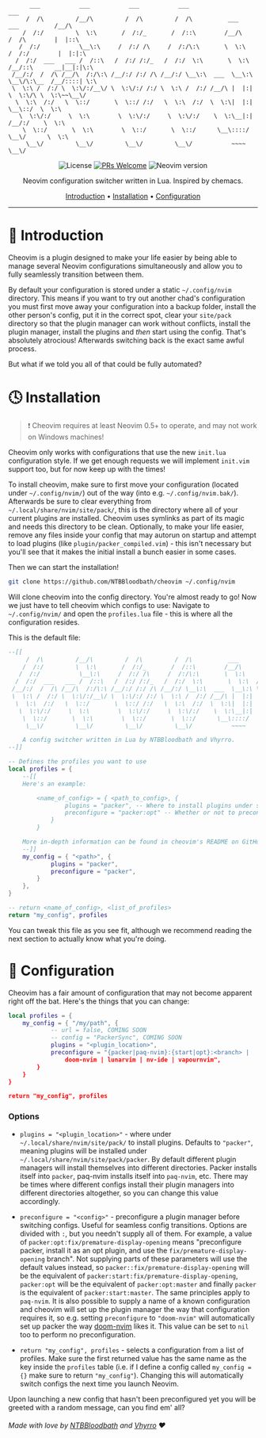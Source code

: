 ```
      ___           ___           ___           ___                                    ___     
     /  /\         /__/\         /  /\         /  /\          ___        ___          /__/\    
    /  /:/         \  \:\       /  /:/_       /  /::\        /__/\      /  /\        |  |::\   
   /  /:/           \__\:\     /  /:/ /\     /  /:/\:\       \  \:\    /  /:/        |  |:|:\  
  /  /:/  ___   ___ /  /::\   /  /:/ /:/_   /  /:/  \:\       \  \:\  /__/::\      __|__|:|\:\ 
 /__/:/  /  /\ /__/\  /:/\:\ /__/:/ /:/ /\ /__/:/ \__\:\  ___  \__\:\ \__\/\:\__  /__/::::| \:\
 \  \:\ /  /:/ \  \:\/:/__\/ \  \:\/:/ /:/ \  \:\ /  /:/ /__/\ |  |:|    \  \:\/\ \  \:\~~\__\/
  \  \:\  /:/   \  \::/       \  \::/ /:/   \  \:\  /:/  \  \:\|  |:|     \__\::/  \  \:\      
   \  \:\/:/     \  \:\        \  \:\/:/     \  \:\/:/    \  \:\__|:|     /__/:/    \  \:\     
    \  \::/       \  \:\        \  \::/       \  \::/      \__\::::/      \__\/      \  \:\    
     \__\/         \__\/         \__\/         \__\/           ~~~~                   \__\/    
```

<div align="center">

![License](https://img.shields.io/github/license/NTBBloodbath/cheovim?style=flat-square)
[![PRs Welcome](https://img.shields.io/badge/PRs-welcome-brightgreen.svg?style=flat-square)](http://makeapullrequest.com)
![Neovim version](https://img.shields.io/badge/Neovim-0.5-57A143?style=flat-square&logo=neovim)

Neovim configuration switcher written in Lua. Inspired by chemacs.

[Introduction](#star2-introduction) • [Installation](#clock4-installation) • [Configuration](#wrench-configuration)

</div>

---

# :star2: Introduction
Cheovim is a plugin designed to make your life easier by being able to manage several Neovim
configurations simultaneously and allow you to fully seamlessly transition between them.

By default your configuration is stored under a static `~/.config/nvim` directory. This means if you want to try out
another chad's configuration you must first move away your configuration into a backup folder, install the other person's config,
put it in the correct spot, clear your `site/pack` directory so that the plugin manager can work without conflicts,
install the plugin manager, install the plugins and *then* start using the config. That's absolutely atrocious!
Afterwards switching back is the exact same awful process. 

But what if we told you all of that could be fully automated?

# :clock4: Installation
> :exclamation: Cheovim requires at least Neovim 0.5+ to operate, and may not work on Windows machines! 

Cheovim only works with configurations that use the new `init.lua` configuration style. If we get enough requests we will
implement `init.vim` support too, but for now keep up with the times!

To install cheovim, make sure to first move your configuration (located under `~/.config/nvim/`) out of the way (into e.g. `~/.config/nvim.bak/`).
Afterwards be sure to clear everything from `~/.local/share/nvim/site/pack/`, this is the directory where all of your current plugins are installed.
Cheovim uses symlinks as part of its magic and needs this directory to be clean. Optionally, to make your life easier, remove any files inside your config
that may autorun on startup and attempt to load plugins (like `plugin/packer_compiled.vim`) - this isn't necessary but you'll see that it makes the initial
install a bunch easier in some cases.

Then we can start the installation!
```sh
git clone https://github.com/NTBBloodbath/cheovim ~/.config/nvim
```
Will clone cheovim into the config directory. You're almost ready to go! Now we just have to tell cheovim which configs to use:
Navigate to `~/.config/nvim/` and open the `profiles.lua` file - this is where all the configuration resides.

This is the default file:
```lua
--[[
     /  /\         /__/\         /  /\         /  /\          ___        ___          /__/\    
    /  /:/         \  \:\       /  /:/_       /  /::\        /__/\      /  /\        |  |::\   
   /  /:/           \__\:\     /  /:/ /\     /  /:/\:\       \  \:\    /  /:/        |  |:|:\  
  /  /:/  ___   ___ /  /::\   /  /:/ /:/_   /  /:/  \:\       \  \:\  /__/::\      __|__|:|\:\ 
 /__/:/  /  /\ /__/\  /:/\:\ /__/:/ /:/ /\ /__/:/ \__\:\  ___  \__\:\ \__\/\:\__  /__/::::| \:\
 \  \:\ /  /:/ \  \:\/:/__\/ \  \:\/:/ /:/ \  \:\ /  /:/ /__/\ |  |:|    \  \:\/\ \  \:\~~\__\/
  \  \:\  /:/   \  \::/       \  \::/ /:/   \  \:\  /:/  \  \:\|  |:|     \__\::/  \  \:\      
   \  \:\/:/     \  \:\        \  \:\/:/     \  \:\/:/    \  \:\__|:|     /__/:/    \  \:\     
    \  \::/       \  \:\        \  \::/       \  \::/      \__\::::/      \__\/      \  \:\    
     \__\/         \__\/         \__\/         \__\/           ~~~~                   \__\/    

	A config switcher written in Lua by NTBBloodbath and Vhyrro.
--]]

-- Defines the profiles you want to use
local profiles = {
	--[[
	Here's an example:

		<name_of_config> = { <path_to_config>, {
				plugins = "packer", -- Where to install plugins under site/pack
				preconfigure = "packer:opt" -- Whether or not to preconfigure a plugin manager for you
			} 
		}

	More in-depth information can be found in cheovim's README on GitHub.
	--]]
	my_config = { "<path>", {
			plugins = "packer",
			preconfigure = "packer",
		}
	},
}

-- return <name_of_config>, <list_of_profiles>
return "my_config", profiles
```

You can tweak this file as you see fit, although we recommend reading the next section to actually know what you're doing.

# :wrench: Configuration
Cheovim has a fair amount of configuration that may not become apparent right off the bat. Here's the things that you can change:
```lua
local profiles = {
	my_config = { "/my/path", {
			-- url = false, COMING SOON
			-- config = "PackerSync", COMING SOON
			plugins = "<plugin_location>",
			preconfigure = "{packer|paq-nvim}:{start|opt}:<branch> | 
				doom-nvim | lunarvim | nv-ide | vapournvim",
		}
	}
}

return "my_config", profiles
```

### Options
- `plugins = "<plugin_location>"` - where under `~/.local/share/nvim/site/pack/` to install plugins. Defaults to `"packer"`, meaning plugins
will be installed under `~/.local/share/nvim/site/pack/packer`.
By default different plugin managers will install themselves into different directories. Packer installs itself into `packer`,
paq-nvim installs itself into `paq-nvim`, etc. There may be times where different configs install their plugin managers into
different directories altogether, so you can change this value accordingly.
- `preconfigure = "<config>"` - preconfigure a plugin manager before switching configs. Useful for seamless config transitions.
Options are divided with `:`, but you needn't supply all of them. For example, a value of `packer:opt:fix/premature-display-opening`
means "preconfigure packer, install it as an opt plugin, and use the `fix/premature-display-opening` branch". Not supplying parts of these parameters
will use the default values instead, so `packer::fix/premature-display-opening` will be the equivalent of `packer:start:fix/premature-display-opening`,
`packer:opt` will be the equivalent of `packer:opt:master` and finally `packer` is the equivalent of `packer:start:master`.
The same principles apply to `paq-nvim`. It is also possible to supply a name of a known configuration and cheovim will set up the plugin manager the way
that configuration requires it, so e.g. setting `preconfigure` to `"doom-nvim"` will automatically set up packer the way [doom-nvim](https://github.com/NTBBloodbath/doom-nvim)
likes it. This value can be set to `nil` too to perform no preconfiguration.

- `return "my_config", profiles` - selects a configuration from a list of profiles. Make sure the first returned value has the same name
as the key inside the `profiles` table (i.e. if I define a config called `my_config = {}` make sure to return `"my_config"`). Changing this will automatically
switch configs the next time you launch Neovim.

Upon launching a new config that hasn't been preconfigured yet you will be greeted with a random message, can you find em' all?

###### Made with love by [NTBBloodbath](https://github.com/NTBBloodbath) and [Vhyrro](https://github.com/vhyrro/) :heart:
